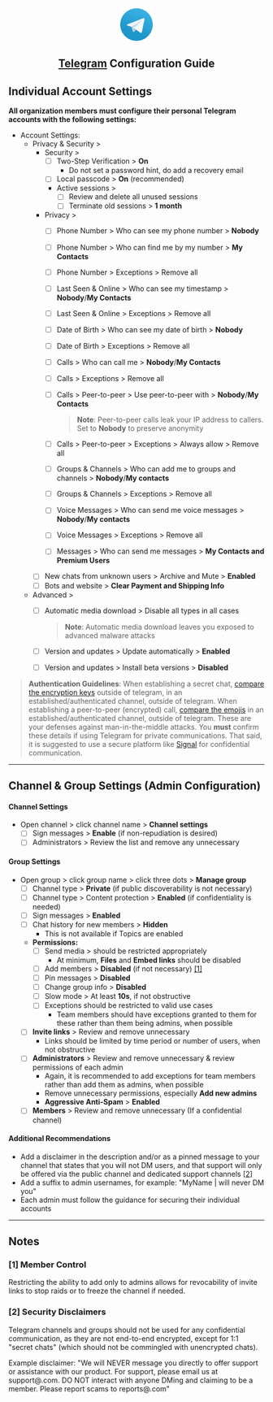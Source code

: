 <div align="center"> <img src="../../../images/guide logos/telegram.svg" alt="Telegram Logo" width="64" height="64"> <h2><a href="https://telegram.org/" target="_blank" rel="noopener noreferrer">Telegram</a> Configuration Guide</h2> </div>

## Individual Account Settings

**All organization members must configure their personal Telegram accounts with the following settings:**

- Account Settings:
    - Privacy & Security >
        - Security >
            - [ ]  Two-Step Verification > **On**
                - Do not set a password hint, do add a recovery email
            - [ ]  Local passcode > **On** (recommended)
            - Active sessions >
                - [ ]  Review and delete all unused sessions
                - [ ]  Terminate old sessions > **1 month**
        - Privacy >
            - [ ]  Phone Number > Who can see my phone number > **Nobody**
            - [ ]  Phone Number > Who can find me by my number > **My Contacts**
            - [ ]  Phone Number > Exceptions > Remove all
            - [ ]  Last Seen & Online > Who can see my timestamp > **Nobody**/**My Contacts**
            - [ ]  Last Seen & Online > Exceptions > Remove all
            - [ ]  Date of Birth > Who can see my date of birth > **Nobody**
            - [ ]  Date of Birth > Exceptions > Remove all
            - [ ]  Calls > Who can call me > **Nobody**/**My Contacts**
            - [ ]  Calls > Exceptions > Remove all
            - [ ]  Calls > Peer-to-peer > Use peer-to-peer with > **Nobody**/**My Contacts**
                
                > **Note**: Peer-to-peer calls leak your IP address to callers. Set to **Nobody** to preserve anonymity
                
            - [ ]  Calls > Peer-to-peer > Exceptions > Always allow > Remove all
            - [ ]  Groups & Channels > Who can add me to groups and channels > **Nobody**/**My contacts**
            - [ ]  Groups & Channels > Exceptions > Remove all
            - [ ]  Voice Messages > Who can send me voice messages > **Nobody**/**My contacts**
            - [ ]  Voice Messages > Exceptions > Remove all
            - [ ]  Messages > Who can send me messages > **My Contacts and Premium Users**
        - [ ]  New chats from unknown users > Archive and Mute > **Enabled**
        - [ ]  Bots and website > **Clear Payment and Shipping Info**
    - Advanced >
        - [ ]  Automatic media download > Disable all types in all cases
            
            > **Note**: Automatic media download leaves you exposed to advanced malware attacks
            
        - [ ]  Version and updates > Update automatically > **Enabled**
        - [ ]  Version and updates > Install beta versions > **Disabled**

> **Authentication Guidelines**: When establishing a secret chat, [compare the encryption keys](https://core.telegram.org/techfaq#q-how-are-secret-chats-authenticated) outside of telegram, in an established/authenticated channel, outside of telegram. When establishing a peer-to-peer (encrypted) call, [compare the emojis](https://core.telegram.org/techfaq#q-how-are-voice-and-video-calls-authenticated) in an established/authenticated channel, outside of telegram. These are your defenses against man-in-the-middle attacks. You **must** confirm these details if using Telegram for private communications. That said, it is suggested to use a secure platform like [Signal](https://signal.org/) for confidential communication.

---

## Channel & Group Settings (Admin Configuration)

#### Channel Settings
- Open channel > click channel name > **Channel settings**
    - [ ]  Sign messages > **Enable** (if non-repudiation is desired)
    - [ ]  Administrators > Review the list and remove any unnecessary

#### Group Settings
- Open group > click group name > click three dots > **Manage group**
    - [ ]  Channel type > **Private** (if public discoverability is not necessary)
    - [ ]  Channel type > Content protection > **Enabled** (if confidentiality is needed)
    - [ ]  Sign messages > **Enabled**
    - [ ]  Chat history for new members > **Hidden**
        - This is not available if Topics are enabled
    - **Permissions:**
        - [ ]  Send media > should be restricted appropriately
            - At minimum, **Files** and **Embed links** should be disabled
        - [ ]  Add members > **Disabled** (if not necessary) [[1]](#member-control)
        - [ ]  Pin messages > **Disabled**
        - [ ]  Change group info > **Disabled**
        - [ ]  Slow mode > At least **10s**, if not obstructive
        - [ ]  Exceptions should be restricted to valid use cases
            - Team members should have exceptions granted to them for these rather than them being admins, when possible
    - [ ]  **Invite links** > Review and remove unnecessary
        - Links should be limited by time period or number of users, when not obstructive
    - [ ]  **Administrators** > Review and remove unnecessary & review permissions of each admin
        - Again, it is recommended to add exceptions for team members rather than add them as admins, when possible
        - Remove unnecessary permissions, especially **Add new admins**
        - **Aggressive Anti-Spam** > **Enabled**
    - [ ]  **Members** > Review and remove unnecessary (If a confidential channel)

#### Additional Recommendations
- Add a disclaimer in the description and/or as a pinned message to your channel that states that you will not DM users, and that support will only be offered via the public channel and dedicated support channels [[2]](#security-disclaimers)
- Add a suffix to admin usernames, for example: "MyName | will never DM you"
- Each admin must follow the guidance for securing their individual accounts

---

## Notes

### <a id="member-control"></a>[1] Member Control
Restricting the ability to add only to admins allows for revocability of invite links to stop raids or to freeze the channel if needed.

### <a id="security-disclaimers"></a>[2] Security Disclaimers
Telegram channels and groups should not be used for any confidential communication, as they are not end-to-end encrypted, except for 1:1 "secret chats" (which should not be commingled with unencrypted chats).

Example disclaimer: "We will NEVER message you directly to offer support or assistance with our product. For support, please email us at support@<company>.com. DO NOT interact with anyone DMing and claiming to be a <company> member. Please report scams to reports@<company>.com"
